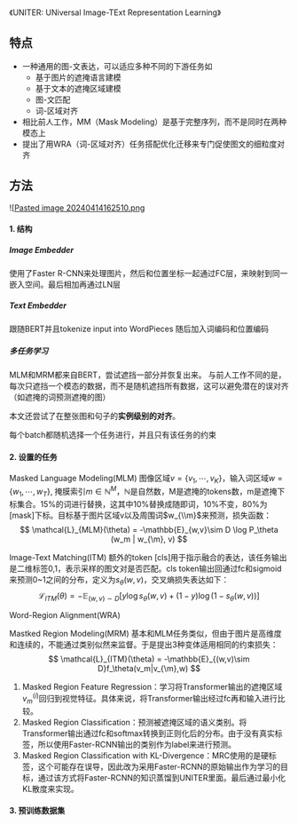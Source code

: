《UNITER: UNiversal Image-TExt Representation Learning》

## 特点
+ 一种通用的图-文表达，可以适应多种不同的下游任务如
	+ 基于图片的遮掩语言建模
	+ 基于文本的遮掩区域建模
	+ 图-文匹配
	+ 词-区域对齐
+ 相比前人工作，MM（Mask Modeling）是基于完整序列，而不是同时在两种模态上
+ 提出了用WRA（词-区域对齐）任务搭配优化迁移来专门促使图文的细粒度对齐

## 方法
![[Pasted image 20240414162510.png](attach/Pasted%20image%2020240414162510.png)
#### 1. 结构
##### Image Embedder
使用了Faster R-CNN来处理图片，然后和位置坐标一起通过FC层，来映射到同一嵌入空间。最后相加再通过LN层

##### Text Embedder
跟随BERT并且tokenize input into WordPieces
随后加入词编码和位置编码

##### 多任务学习
MLM和MRM都来自BERT，尝试遮挡一部分并恢复出来。
与前人工作不同的是，每次只遮挡一个模态的数据，而不是随机遮挡所有数据，这可以避免潜在的误对齐（如遮掩的词预测遮掩的图）

本文还尝试了在整张图和句子的**实例级别的对齐**。

每个batch都随机选择一个任务进行，并且只有该任务的约束

#### 2. 设置的任务
Masked Language Modeling(MLM)
图像区域$v=\{v_1, \cdots, v_K\}$，输入词区域$w=\{w_1, \cdots, w_T\}$, 掩膜索引$m\in\mathbb{N}^M$，$\mathbb{N}$是自然数，M是遮掩的tokens数，m是遮掩下标集合。15%的词进行替换，这其中10%替换成随即词，10%不变，80%为\[mask\]下标。目标基于图片区域v以及周围词$w_{\\m}$来预测，损失函数：
$$
\mathcal{L}_{MLM}(\theta) = -\mathbb{E}_{w,v}\sim D \log P_\theta (w_m | w_{\m}, v)
$$

Image-Text Matching(ITM)
额外的token \[cls\]用于指示融合的表达，该任务输出是二维标签0,1，表示采样的图文对是否匹配。cls token输出回通过fc和sigmoid来预测0~1之间的分布，定义为$s_\theta(w,v)$，交叉熵损失表达如下：
$$
\mathcal{L}_{ITM}(\theta) = -\mathbb{E}_{(w,v)\sim D}[y\log s_\theta(w,v)+(1-y)\log(1-s_\theta(w, v))]
$$

Word-Region Alignment(WRA)


Mastked Region Modeling(MRM)
基本和MLM任务类似，但由于图片是高维度和连续的，不能通过类别似然来监督。于是提出3种变体适用相同的约束损失：
$$
\mathcal{L}_{ITM}(\theta) = -\mathbb{E}_{(w,v)\sim D}f_\theta(v_m|v_{\m},w)
$$
1) Masked Region Feature Regression：学习将Transformer输出的遮掩区域$v_m^{(i)}$回归到视觉特征。具体来说，将Transformer输出经过fc再和输入进行比较。
2) Masked Region Classification：预测被遮掩区域的语义类别。将Transformer输出通过fc和softmax转换到正则化后的分布。由于没有真实标签，所以使用Faster-RCNN输出的类别作为label来进行预测。
3) Masked Region Classification with KL-Divergence：MRC使用的是硬标签，这个可能存在误导，因此改为采用Faster-RCNN的原始输出作为学习的目标，通过该方式将Faster-RCNN的知识蒸馏到UNITER里面。最后通过最小化KL散度来实现。


#### 3. 预训练数据集
